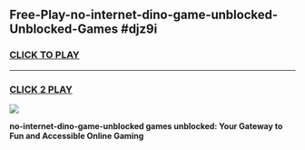 
## Free-Play-no-internet-dino-game-unblocked-Unblocked-Games #djz9i
<h3>
<a href="https://news.freeplayer.one?title=no-internet-dino-game-unblocked&ref=8M">CLICK TO PLAY</a></h3>
<hr>

<h3>
<a href="https://news.freeplayer.one?title=no-internet-dino-game-unblocked&ref=8M">CLICK 2 PLAY</a>
  
</h3>

<a href="https://news.freeplayer.one?title=no-internet-dino-game-unblocked&ref=8M"><img src="https://clearcache.store/games.png"></a>


**no-internet-dino-game-unblocked games unblocked: Your Gateway to Fun and Accessible Online Gaming**
